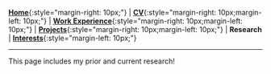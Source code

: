 [**Home**](http://michaelainsworth.me){:style="margin-right: 10px;"}
|
[**CV**](http://michaelainsworth.me/aboutMe){:style="margin-right: 10px;margin-left: 10px;"}
|
[**Work Experience**](http://michaelainsworth.me/workExperience){:style="margin-right: 10px;margin-left: 10px;"}
|
[**Projects**](http://michaelainsworth.me/projects){:style="margin-right: 10px;margin-left: 10px;"}
|
**Research**
|
[**Interests**](http://michaelainsworth.me/interests){:style="margin-left: 10px;"}

___

This page includes my prior and current research!

